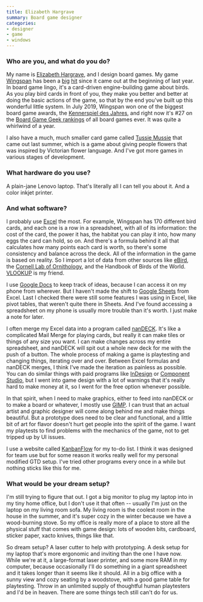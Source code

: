 ```yaml
---
title: Elizabeth Hargrave
summary: Board game designer 
categories:
- designer
- game
- windows
---
```


### Who are you, and what do you do?

My name is [Elizabeth Hargrave](https://www.elizhargrave.com/ "Elizabeth's website."), and I design board games. My game [Wingspan][] has been a [big](https://www.nytimes.com/2019/03/11/science/wingspan-board-game-elizabeth-hargrave.html "A NYT article about Elizabeth and Wingspan.") [hit](https://www.wbur.org/hereandnow/2019/10/30/wingspan-board-game "A WBUR article about Wingspan's popularity.") since it came out at the beginning of last year. In board game lingo, it's a card-driven engine-building game about birds. As you play bird cards in front of you, they make you better and better at doing the basic actions of the game, so that by the end you've built up this wonderful little system. In July 2019, Wingspan won one of the biggest board game awards, the [Kennerspiel des Jahres](https://en.wikipedia.org/wiki/Spiel_des_Jahres "The Wikipedia entry for Spiel des Jahres."), and right now it's #27 on the [Board Game Geek rankings](https://boardgamegeek.com/browse/boardgame "A list of board game rankings on Board Game Geek.") of all board games ever. It was quite a whirlwind of a year.

I also have a much, much smaller card game called [Tussie Mussie][tussie-mussie] that came out last summer, which is a game about giving people flowers that was inspired by Victorian flower language. And I've got more games in various stages of development.
 
### What hardware do you use?

A plain-jane Lenovo laptop. That's literally all I can tell you about it. And a color inkjet printer.

### And what software?

I probably use [Excel][] the most. For example, Wingspan has 170 different bird cards, and each one is a row in a spreadsheet, with all of its information: the cost of the card, the power it has, the habitat you can play it into, how many eggs the card can hold, so on. And there's a formula behind it all that calculates how many points each card is worth, so there's some consistency and balance across the deck. All of the information in the game is based on reality. So I import a lot of data from other sources like [eBird](https://ebird.org/home "A birding website."), the [Cornell Lab of Ornithology](https://www.birds.cornell.edu/home/ "A lab at Cornell focused on birds."), and the Handbook of Birds of the World. [VLOOKUP](https://support.office.com/en-us/article/VLOOKUP-function-0BBC8083-26FE-4963-8AB8-93A18AD188A1 "A reference for the VLOOKUP command in Excel.") is my friend.

I use [Google Docs][google-docs] to keep track of ideas, because I can access it on my phone from wherever. But I haven't made the shift to [Google Sheets][google-sheets] from Excel. Last I checked there were still some features I was using in Excel, like pivot tables, that weren't quite there in Sheets. And I've found accessing a spreadsheet on my phone is usually more trouble than it's worth. I just make a note for later. 

I often merge my Excel data into a program called [nanDECK][]. It's like a complicated Mail Merge for playing cards, but really it can make tiles or things of any size you want. I can make changes across my entire spreadsheet, and nanDECK will spit out a whole new deck for me with the push of a button. The whole process of making a game is playtesting and changing things, iterating over and over. Between Excel formulas and nanDECK merges, I think I've made the iteration as painless as possible. You can do similar things with paid programs like [InDesign][] or [Component Studio][component-studio], but I went into game design with a lot of warnings that it's really hard to make money at it, so I went for the free option whenever possible.

In that spirit, when I need to make graphics, either to feed into nanDECK or to make a board or whatever, I mostly use [GIMP][]. I can trust that an actual artist and graphic designer will come along behind me and make things beautiful. But a prototype does need to be clear and functional, and a little bit of art for flavor doesn't hurt get people into the spirit of the game. I want my playtests to find problems with the mechanics of the game, not to get tripped up by UI issues. 

I use a website called [KanbanFlow][] for my to-do list. I think it was designed for team use but for some reason it works really well for my personal modified GTD setup. I've tried other programs every once in a while but nothing sticks like this for me. 

### What would be your dream setup?

I'm still trying to figure that out. I got a big monitor to plug my laptop into in my tiny home office, but I don't use it that often -- usually I'm just on the laptop on my living room sofa. My living room is the coolest room in the house in the summer, and it's super cozy in the winter because we have a wood-burning stove. So my office is really more of a place to store all the physical stuff that comes with game design: lots of wooden bits, cardboard, sticker paper, xacto knives, things like that.

So dream setup? A laser cutter to help with prototyping. A desk setup for my laptop that's more ergonomic and inviting than the one I have now. While we're at it, a large-format laser printer, and some more RAM in my computer, because occasionally I'll do something in a giant spreadsheet and it takes longer than it seems like it should. All in a big office with a sunny view and cozy seating by a woodstove, with a good game table for playtesting. Throw in an unlimited supply of thoughtful human playtesters and I'd be in heaven. There are some things tech still can't do for us.

[component-studio]: https://component.studio/ "A tool for prototyping and printing card games."
[excel]: https://products.office.com/en-us/excel "A spreadsheet application."
[gimp]: https://www.gimp.org/ "An open-source image editor."
[google-docs]: https://en.wikipedia.org/wiki/Google_Docs "A web-based office suite."
[google-sheets]: https://www.google.com/sheets/about/ "Online spreadsheet software."
[indesign]: https://www.adobe.com/products/indesign.html "A desktop/web publishing application."
[kanbanflow]: https://kanbanflow.com/ "A project management service."
[nandeck]: http://www.nand.it/nandeck/ "Windows software for game designers to print a deck of cards."
[tussie-mussie]: https://buttonshygames.com/products/tussie-mussie "A flower-based card game."
[wingspan]: https://stonemaiergames.com/games/wingspan/ "A board game about birds."
